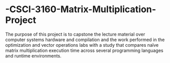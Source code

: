 # -CSCI-3160-Matrix-Multiplication-Project
The purpose of this project is to capstone the lecture material over computer systems hardware and compilation and the work performed in the optimization and vector operations labs with a study that compares naïve matrix multiplication execution time across several programming languages and runtime environments.
